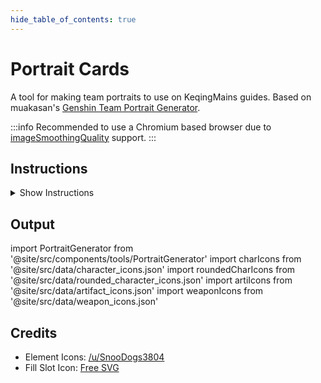 ```yaml
---
hide_table_of_contents: true
---
```


# Portrait Cards

A tool for making team portraits to use on KeqingMains guides. Based on muakasan's [Genshin Team Portrait Generator](https://github.com/muakasan/genshin-portraits).

:::info
Recommended to use a Chromium based browser due to [imageSmoothingQuality](https://developer.mozilla.org/en-US/docs/Web/API/CanvasRenderingContext2D/imageSmoothingQuality#browser_compatibility) support.
:::

## Instructions

<details>
  <summary>Show Instructions</summary>
  
  + Click on an icon below to add them to the team.
  + Shift + click on an icon below to add them to the last icon as a multi-icon.
  + Alt + click on an icon below to add them with a note.
  + Click on an icon in the preview to remove them from the current team.
  + A link to download as .png is available below the preview.
  + Ctrl + click on an icon in the custom section to delete it.
  + See the settings section for more options.
</details>

## Output

import PortraitGenerator from '@site/src/components/tools/PortraitGenerator'
import charIcons from '@site/src/data/character_icons.json'
import roundedCharIcons from '@site/src/data/rounded_character_icons.json'
import artiIcons from '@site/src/data/artifact_icons.json'
import weaponIcons from '@site/src/data/weapon_icons.json'

<PortraitGenerator charIcons={charIcons} roundedCharIcons={roundedCharIcons} artiIcons={artiIcons} weaponIcons={weaponIcons} />

## Credits

* Element Icons: [/u/SnooDogs3804](https://www.reddit.com/r/Genshin_Impact/comments/jk3vho/hi_i_made_some_5000x5000_transparent_element/)
* Fill Slot Icon: [Free SVG](https://freesvg.org/user-icon-picture)
